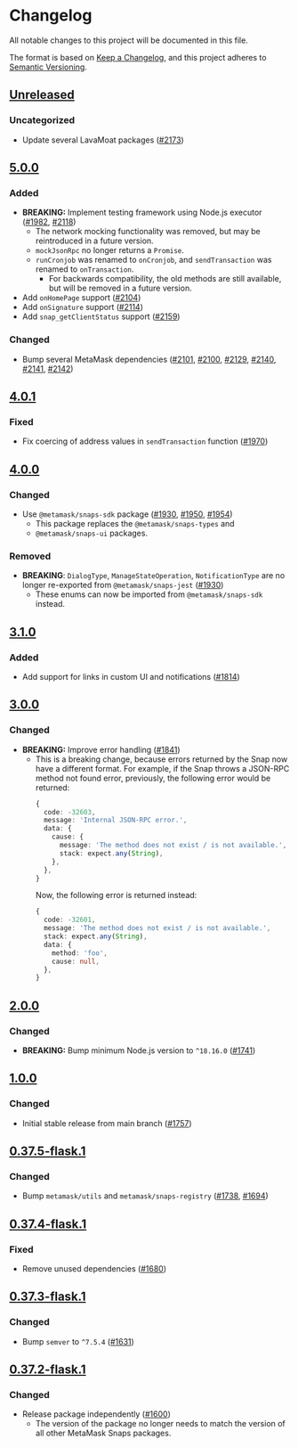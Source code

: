 # Changelog

All notable changes to this project will be documented in this file.

The format is based on [Keep a Changelog](https://keepachangelog.com/en/1.0.0/),
and this project adheres to [Semantic Versioning](https://semver.org/spec/v2.0.0.html).

## [Unreleased]

### Uncategorized

- Update several LavaMoat packages ([#2173](https://github.com/MetaMask/snaps-skunkworks.git/pull/2173))

## [5.0.0]

### Added

- **BREAKING:** Implement testing framework using Node.js executor ([#1982](https://github.com/MetaMask/snaps/pull/1982), [#2118](https://github.com/MetaMask/snaps/pull/2118))
  - The network mocking functionality was removed, but may be reintroduced in a future version.
  - `mockJsonRpc` no longer returns a `Promise`.
  - `runCronjob` was renamed to `onCronjob`, and `sendTransaction` was renamed to `onTransaction`.
    - For backwards compatibility, the old methods are still available, but will be removed in a future version.
- Add `onHomePage` support ([#2104](https://github.com/MetaMask/snaps/pull/2104))
- Add `onSignature` support ([#2114](https://github.com/MetaMask/snaps/pull/2114))
- Add `snap_getClientStatus` support ([#2159](https://github.com/MetaMask/snaps/pull/2159))

### Changed

- Bump several MetaMask dependencies ([#2101](https://github.com/MetaMask/snaps/pull/2101), [#2100](https://github.com/MetaMask/snaps/pull/2100), [#2129](https://github.com/MetaMask/snaps/pull/2129), [#2140](https://github.com/MetaMask/snaps/pull/2140), [#2141](https://github.com/MetaMask/snaps/pull/2141), [#2142](https://github.com/MetaMask/snaps/pull/2142))

## [4.0.1]

### Fixed

- Fix coercing of address values in `sendTransaction` function ([#1970](https://github.com/MetaMask/snaps/pull/1970))

## [4.0.0]

### Changed

- Use `@metamask/snaps-sdk` package ([#1930](https://github.com/MetaMask/snaps/pull/1930),
  [#1950](https://github.com/MetaMask/snaps/pull/1950), [#1954](https://github.com/MetaMask/snaps/pull/1954))
  - This package replaces the `@metamask/snaps-types` and
  - `@metamask/snaps-ui` packages.

### Removed

- **BREAKING**: `DialogType`, `ManageStateOperation`, `NotificationType` are no
  longer re-exported from `@metamask/snaps-jest` ([#1930](https://github.com/MetaMask/snaps/pull/1930))
  - These enums can now be imported from `@metamask/snaps-sdk` instead.

## [3.1.0]

### Added

- Add support for links in custom UI and notifications ([#1814](https://github.com/MetaMask/snaps/pull/1814))

## [3.0.0]

### Changed

- **BREAKING:** Improve error handling ([#1841](https://github.com/MetaMask/snaps/pull/1841))
  - This is a breaking change, because errors returned by the Snap now have a different format. For example, if the Snap throws a JSON-RPC method not found error, previously, the following error would be returned:
    ```ts
    {
      code: -32603,
      message: 'Internal JSON-RPC error.',
      data: {
        cause: {
          message: 'The method does not exist / is not available.',
          stack: expect.any(String),
        },
      },
    }
    ```
    Now, the following error is returned instead:
    ```ts
    {
      code: -32601,
      message: 'The method does not exist / is not available.',
      stack: expect.any(String),
      data: {
        method: 'foo',
        cause: null,
      },
    }
    ```

## [2.0.0]

### Changed

- **BREAKING:** Bump minimum Node.js version to `^18.16.0` ([#1741](https://github.com/MetaMask/snaps/pull/1741))

## [1.0.0]

### Changed

- Initial stable release from main branch ([#1757](https://github.com/MetaMask/snaps/pull/1757))

## [0.37.5-flask.1]

### Changed

- Bump `metamask/utils` and `metamask/snaps-registry` ([#1738](https://github.com/MetaMask/snaps/pull/1738), [#1694](https://github.com/MetaMask/snaps/pull/1694))

## [0.37.4-flask.1]

### Fixed

- Remove unused dependencies ([#1680](https://github.com/MetaMask/snaps/pull/1680))

## [0.37.3-flask.1]

### Changed

- Bump `semver` to `^7.5.4` ([#1631](https://github.com/MetaMask/snaps/pull/1631))

## [0.37.2-flask.1]

### Changed

- Release package independently ([#1600](https://github.com/MetaMask/snaps/pull/1600))
  - The version of the package no longer needs to match the version of all other
    MetaMask Snaps packages.

[Unreleased]: https://github.com/MetaMask/snaps-skunkworks.git/compare/@metamask/snaps-jest@5.0.0...HEAD
[5.0.0]: https://github.com/MetaMask/snaps-skunkworks.git/compare/@metamask/snaps-jest@4.0.1...@metamask/snaps-jest@5.0.0
[4.0.1]: https://github.com/MetaMask/snaps-skunkworks.git/compare/@metamask/snaps-jest@4.0.0...@metamask/snaps-jest@4.0.1
[4.0.0]: https://github.com/MetaMask/snaps-skunkworks.git/compare/@metamask/snaps-jest@3.1.0...@metamask/snaps-jest@4.0.0
[3.1.0]: https://github.com/MetaMask/snaps-skunkworks.git/compare/@metamask/snaps-jest@3.0.0...@metamask/snaps-jest@3.1.0
[3.0.0]: https://github.com/MetaMask/snaps-skunkworks.git/compare/@metamask/snaps-jest@2.0.0...@metamask/snaps-jest@3.0.0
[2.0.0]: https://github.com/MetaMask/snaps-skunkworks.git/compare/@metamask/snaps-jest@1.0.0...@metamask/snaps-jest@2.0.0
[1.0.0]: https://github.com/MetaMask/snaps-skunkworks.git/compare/@metamask/snaps-jest@0.37.5-flask.1...@metamask/snaps-jest@1.0.0
[0.37.5-flask.1]: https://github.com/MetaMask/snaps-skunkworks.git/compare/@metamask/snaps-jest@0.37.4-flask.1...@metamask/snaps-jest@0.37.5-flask.1
[0.37.4-flask.1]: https://github.com/MetaMask/snaps-skunkworks.git/compare/@metamask/snaps-jest@0.37.3-flask.1...@metamask/snaps-jest@0.37.4-flask.1
[0.37.3-flask.1]: https://github.com/MetaMask/snaps-skunkworks.git/compare/@metamask/snaps-jest@0.37.2-flask.1...@metamask/snaps-jest@0.37.3-flask.1
[0.37.2-flask.1]: https://github.com/MetaMask/snaps-skunkworks.git/releases/tag/@metamask/snaps-jest@0.37.2-flask.1
